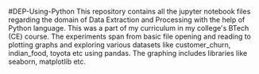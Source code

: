 #DEP-Using-Python
 This repository contains all the jupyter notebook files regarding the domain of Data Extraction and Processing with the help of Python language. This was a part of my curriculum in my college's BTech (CE) course. The experiments span from basic file opening and reading to plotting graphs and exploring various datasets like customer_churn, indian_food, toyota etc using pandas. The graphing includes libraries like seaborn, matplotlib etc.
